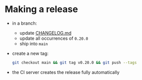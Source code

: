 # Making a release

- in a branch:
  - update [CHANGELOG.md](../CHANGELOG.md)
  - update all occurrences of `0.20.0`
  - ship into `main`
- create a new tag:

  ```bash
  git checkout main && git tag v0.20.0 && git push --tags
  ```
- the CI server creates the release fully automatically
